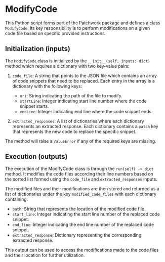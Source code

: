 # ModifyCode

This Python script forms part of the Patchwork package and defines a class `ModifyCode`. Its key responsibility is to perform modifications on a given code file based on specific provided instructions.

## Initialization (inputs)
The `ModifyCode` class is initialized by the `__init__(self, inputs: dict)` method which requires a dictionary with two key-value pairs: 

1. `code_file`: A string that points to the JSON file which contains an array of code snippets that need to be replaced. 
  Each entry in the array is a dictionary with the following keys:
    - `uri`: String indicating the path of the file to modify.
    - `startLine`: Integer indicating start line number where the code snippet starts.
    - `endLine`: Integer indicating end line where the code snippet ends.
    
2. `extracted_responses`: A list of dictionaries where each dictionary represents an extracted response. Each dictionary contains a `patch` key that represents the new code to replace the specific snippet.

The method will raise a `ValueError` if any of the required keys are missing.

## Execution (outputs)
The execution of the ModifyCode class is through the `run(self) -> dict` method. It modifies the code files according their line numbers based on the sorted list formed using the `code_file` and `extracted_responses` inputs. 

The modified files and their modifications are then stored and returned as a list of dictionaries under the key `modified_code_files` with each dictionary containing:
- `path`: String that represents the location of the modified code file.
- `start_line`: Integer indicating the start line number of the replaced code snippet.
- `end_line`: Integer indicating the end line number of the replaced code snippet.
- `extracted_response`: Dictionary representing the corresponding extracted response. 

This output can be used to access the modifications made to the code files and their location for further utilization.